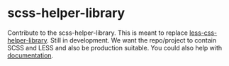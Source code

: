 # scss-helper-library

Contribute to the scss-helper-library. This is meant to replace [less-css-helper-library](https://github.com/code-collabo/less-css-helper-library). Still in development. We want the repo/project to contain SCSS and LESS and also be production suitable. You could also help with [documentation](https://code-collabo.gitbook.io/scss-helper-library/).
